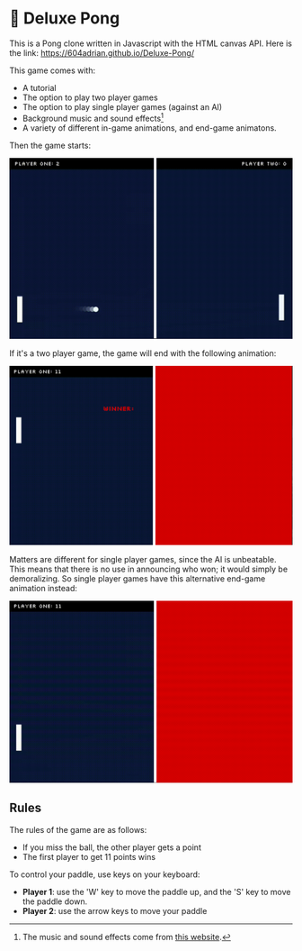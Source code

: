 # 🏓 Deluxe Pong

This is a Pong clone written in Javascript with the HTML canvas API. Here is the link: https://604adrian.github.io/Deluxe-Pong/

This game comes with:
 * A tutorial 
 * The option to play two player games
 * The option to play single player games (against an AI)
 * Background music and sound effects[^1]
 * A variety of different in-game animations, and end-game animatons.


Then the game starts:

![A GIF of the pong game in action](./README-extras/pong.GIF)

If it's a two player game, the game will end with the following animation:

![A GIF of the ending animation for two player games](./README-extras/game_over-p1.GIF)

Matters are different for single player games, since the AI is unbeatable. This means that there is no use in announcing who won; it would simply be demoralizing. So single player games have this alternative end-game animation instead:

![A GIF of the ending animation for single player games](./README-extras/game_over-p2.GIF)


## Rules
The rules of the game are as follows:
* If you miss the ball, the other player gets a point
* The first player to get 11 points wins

To control your paddle, use keys on your keyboard:
* **Player 1**: use the 'W' key to move the paddle up, and the 'S' key to move the paddle down.
* **Player 2**: use the arrow keys to move your paddle

[^1]: The music and sound effects come from [this website](https://themushroomkingdom.net/media/smb/wav).


